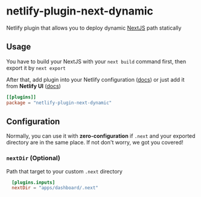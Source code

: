 # netlify-plugin-next-dynamic

Netlify plugin that allows you to deploy dynamic [NextJS](https://nextjs.org) path statically

Usage
-----

You have to build your NextJS with your `next build` command first, then export it by `next export`

After that, add plugin into your Netlify configuration ([docs](https://www.netlify.com/blog/2019/10/16/creating-and-using-your-first-netlify-build-plugin/)) or just add it from **Netlify UI** ([docs](https://docs.netlify.com/configure-builds/build-plugins/#ui-installation))

```toml
[[plugins]]
package = "netlify-plugin-next-dynamic"
```

Configuration
---

Normally, you can use it with **zero-configuration** if `.next` and your exported directory are in the same place. If not don't worry, we got you covered!

### `nextDir` (Optional)

Path that target to your custom `.next` directory

```toml
  [plugins.inputs]
  nextDir = "apps/dashboard/.next"
```
